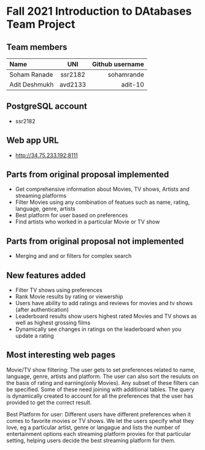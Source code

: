 # Fall 2021 Introduction to DAtabases Team Project

## Team members

| Name              |   UNI         | Github username |
| :---              |    :----:     |          ---:   |
| Soham Ranade      | ssr2182       | sohamrande      |
| Adit Deshmukh     | avd2133       | adit-10         |

## PostgreSQL account

- ssr2182

## Web app URL

- http://34.75.233.192:8111

## Parts from original proposal implemented

- Get comprehensive information about Movies, TV shows, Artists and streaming platforms
- Filter Movies using any combination of featues such as name, rating, language, genre, artists
- Best platform for user based on preferences
- Find artists who worked in a particular Movie or TV show

## Parts from original proposal not implemented

- Merging and and or filters for complex search

## New features added

- Filter TV shows using preferences
- Rank Movie results by rating or viewership 
- Users have ability to add ratings and reviews for movies and tv shows (after authentication)
- Leaderboard results show users highest rated Movies and TV shows as well as highest grossing films
- Dynamically see changes in ratings on the leaderboard when you update a rating

## Most interesting web pages

Movie/TV show filtering: The user gets to set preferences related to name, language, genre, artists and platform. The user can also sort the resuluts on the basis of rating and earning(only Movies). Any subset of these filters can be specified. Some of these need joining with additional tables. The query is dynamically created to account for all the preferences that the user has provided to get the correct result. 

Best Platform for user: Different users have different preferences when it comes to favorite movies or TV shows. We let the users specify what they love, eg a particular artist, genre or langague and lists the number of entertainment options each streaming platform provies for that particular setting, helping users decide the best streaming platform for them.
